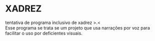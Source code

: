 # XADREZ
tentativa de programa inclusivo de xadrez >.&lt;
<br> Esse programa se trata se um projeto que usa narrações por voz para facilitar o uso por deficientes visuais.
